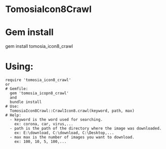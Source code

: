 # TomosiaIcon8Crawl

# Gem install
  gem install tomosia_icon8_crawl
  
# Using:
    require 'tomosia_icon8_crawl'
    or 
    # Gemfile:
      gem 'tomosia_icopn8_crawl'
      and
      bundle install
    # Use:
      TomosiaIcon8Crawl::CrawlIcon8.crawl(keyword, path, max)
    # Help:
      - keyword is the word used for searching.
        ex: corona, car, virus,...
      - path is the path of the directory where the image was downloaded.
        ex: E:\download, C:\download, C:\Desktop,...
      - max max is the number of images you want to download.
        ex: 100, 10, 5, 100,...
